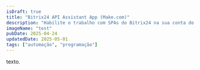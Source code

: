```yaml
---
isDraft: true
title: "Bitrix24 API Assistant App (Make.com)"
description: "Habilite o trabalho com SPAs do Bitrix24 na sua conta do Make.com e automatize seu CRM."
imageName: "test"
pubDate: 2025-04-24
updatedDate: 2025-05-01
tags: ["automação", "programação"]
---
```


texto.